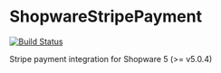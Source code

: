 # ShopwareStripePayment

[![Build Status](https://img.shields.io/travis/VIISON/ShopwareStripePayment.svg?style=flat-square)](https://travis-ci.org/VIISON/ShopwareStripePayment)

Stripe payment integration for Shopware 5 (>= v5.0.4)
